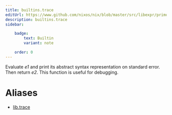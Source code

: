 ```yaml
---
title: builtins.trace
editUrl: https://www.github.com/nixos/nix/blob/master/src/libexpr/primops.cc
description: builtins.trace
sidebar:

    badge:
        text: Builtin
        variant: note

    order: 0
---
```


Evaluate *e1* and print its abstract syntax representation on
standard error. Then return *e2*. This function is useful for
debugging.


# Aliases

- [lib.trace](/reference/libtrace)


